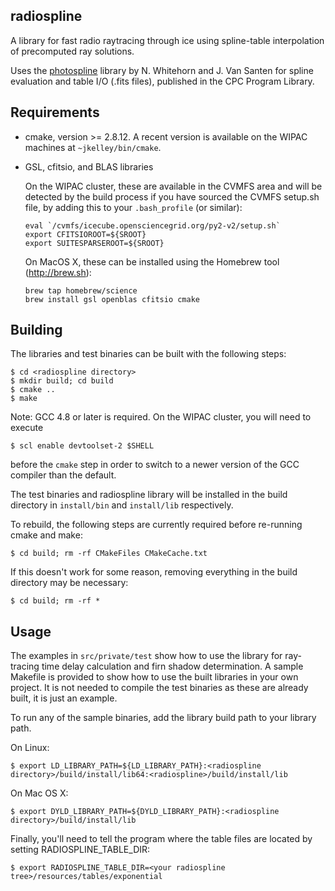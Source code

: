 
radiospline
-----------

A library for fast radio raytracing through ice using spline-table interpolation
of precomputed ray solutions.

Uses the [photospline](http://www.sciencedirect.com/science/article/pii/S0010465513001434) library by N. Whitehorn and J. Van Santen for spline evaluation and table I/O (.fits files), published in the CPC Program Library.

Requirements
------------

- cmake, version >= 2.8.12.  A recent version is available on the WIPAC
  machines at `~jkelley/bin/cmake`.  

- GSL, cfitsio, and BLAS libraries

  On the WIPAC cluster, these are available in the CVMFS area
  and will be detected by the build process if you have sourced the CVMFS
  setup.sh file, by adding this to your `.bash_profile` (or similar):
  
      eval `/cvmfs/icecube.opensciencegrid.org/py2-v2/setup.sh`
      export CFITSIOROOT=${SROOT}
      export SUITESPARSEROOT=${SROOT}

  On MacOS X, these can be installed using the Homebrew tool
  (http://brew.sh): 

      brew tap homebrew/science                 
      brew install gsl openblas cfitsio cmake

Building
--------

The libraries and test binaries can be built with the following steps:

    $ cd <radiospline directory>
    $ mkdir build; cd build
    $ cmake ..
    $ make

Note: GCC 4.8 or later is required.  On the WIPAC cluster, you will need to execute

    $ scl enable devtoolset-2 $SHELL

before the `cmake` step in order to switch to a newer version of the GCC compiler than 
the default. 

The test binaries and radiospline library will be installed in the build
directory in `install/bin` and `install/lib` respectively.

To rebuild, the following steps are currently required before re-running
cmake and make:  

    $ cd build; rm -rf CMakeFiles CMakeCache.txt

If this doesn't work for some reason, removing everything in the build directory may be
necessary:

    $ cd build; rm -rf *

Usage
-----

The examples in `src/private/test` show how to use the library for
ray-tracing time delay calculation and firn shadow determination.  A
sample Makefile is provided to show how to use the built libraries in your
own project. It is not needed to compile the test binaries as these are
already built, it is just an example.

To run any of the sample binaries, add the library build path to your library path.  

On Linux:

    $ export LD_LIBRARY_PATH=${LD_LIBRARY_PATH}:<radiospline directory>/build/install/lib64:<radiospline>/build/install/lib

On Mac OS X:

    $ export DYLD_LIBRARY_PATH=${DYLD_LIBRARY_PATH}:<radiospline directory>/build/install/lib

Finally, you'll need to tell the program where the table files are located by setting RADIOSPLINE_TABLE_DIR:

    $ export RADIOSPLINE_TABLE_DIR=<your radiospline tree>/resources/tables/exponential


